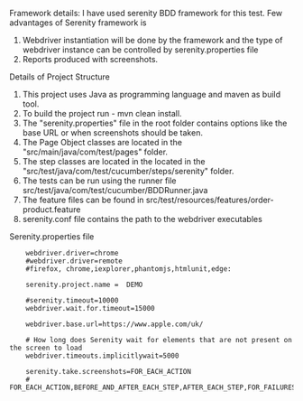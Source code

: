 Framework details:
I have used serenity BDD framework for this test. Few advantages of Serenity framework is
1. Webdriver instantiation will be done by the framework and the type of webdriver instance can be controlled by serenity.properties file
2. Reports produced with screenshots.

Details of Project Structure
1.  This project uses Java as programming language and maven as build tool. 
2.  To build the project run - mvn clean install.
3.  The "serenity.properties" file in the root folder contains options like the base URL or when screenshots should be taken.
4.  The Page Object classes are located in the "src/main/java/com/test/pages" folder.
5.  The step classes are located in the located in the "src/test/java/com/test/cucumber/steps/serenity" folder.
6.  The tests can be run using the runner file src/test/java/com/test/cucumber/BDDRunner.java
7.  The feature files can be found in src/test/resources/features/order-product.feature
8.  serenity.conf file contains the path to the webdriver executables


Serenity.properties file
```
    webdriver.driver=chrome
    #webdriver.driver=remote
    #firefox, chrome,iexplorer,phantomjs,htmlunit,edge:
    
    serenity.project.name =  DEMO
    
    #serenity.timeout=10000
    webdriver.wait.for.timeout=15000
    
    webdriver.base.url=https://www.apple.com/uk/
    
    # How long does Serenity wait for elements that are not present on the screen to load
    webdriver.timeouts.implicitlywait=5000
    
    serenity.take.screenshots=FOR_EACH_ACTION
    # FOR_EACH_ACTION,BEFORE_AND_AFTER_EACH_STEP,AFTER_EACH_STEP,FOR_FAILURES,DISABLED



